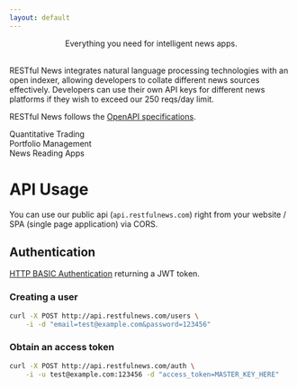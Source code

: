```yaml
---
layout: default
---
```


<center><span class="site-title">Everything you need for intelligent news apps.</span></center><br>

RESTful News integrates natural language processing technologies with an open indexer, allowing developers to collate different news sources effectively. Developers can use their own API keys for different news platforms if they wish to exceed our 250 reqs/day limit.

RESTful News follows the [OpenAPI specifications](https://swagger.io/docs/specification/about/).

<div class="services-block">
    <div class="member trading">
        <span>Quantitative Trading</span>
    </div>
    <div class="member portfolio">
        <span>Portfolio Management</span>
    </div>
    <div class="member reading">
        <span>News Reading Apps</span>
    </div>
</div>


# API Usage

You can use our public api (`api.restfulnews.com`) right from your website / SPA (single page application) via CORS.

## Authentication
[HTTP BASIC Authentication](https://developer.mozilla.org/en-US/docs/Web/HTTP/Authentication#Basic_authentication_scheme) returning a JWT token.
### Creating a user
```bash
curl -X POST http://api.restfulnews.com/users \
    -i -d "email=test@example.com&password=123456"
```
### Obtain an access token
```bash
curl -X POST http://api.restfulnews.com/auth \
    -i -u test@example.com:123456 -d "access_token=MASTER_KEY_HERE"
```

